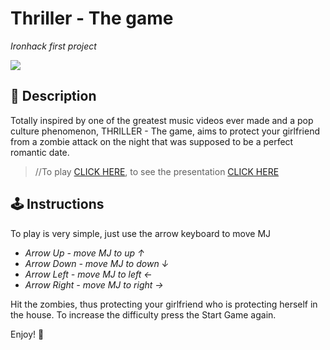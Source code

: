 # Thriller - The game
*Ironhack first project*

![](https://pbs.twimg.com/media/EydON7sXMAQwSIp?format=png&name=900x900)


## 📃 Description  

Totally inspired by one of the greatest music videos
ever made and a pop culture phenomenon,
THRILLER - The game, aims to protect your girlfriend from a zombie attack on the night that was supposed to be a perfect romantic date.

> //To play [CLICK HERE](https://jeff-2k.github.io/thriller-game/),  to see the presentation [CLICK HERE](https://docs.google.com/presentation/d/10BkTg-gbxTu9BGgKtyqhyjE_2Sy5OlKsISTGFWhX6Qk/edit?usp=sharing)


##  🕹 Instructions

To play is very simple, just use the arrow keyboard to move MJ

 - *Arrow Up - move MJ to up   ↑* 
 - *Arrow Down - move MJ to down  ↓*
 -  *Arrow Left - move MJ to left     ←*
 -  *Arrow Right -  move MJ to right →* 

Hit the zombies, thus protecting your girlfriend who is protecting herself in the house. To increase the difficulty press the Start Game again.

Enjoy! 🧟
